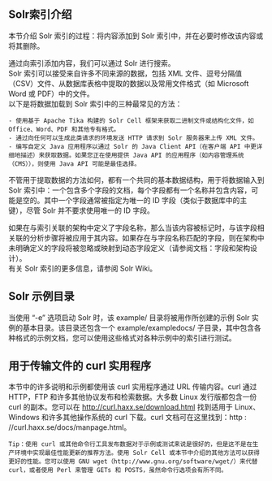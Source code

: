 ## Solr索引介绍 
<div class="content-intro view-box ">本节介绍 Solr 索引的过程：将内容添加到 Solr 索引中，并在必要时修改该内容或将其删除。  
  
通过向索引添加内容，我们可以通过 Solr 进行搜索。  
Solr 索引可以接受来自许多不同来源的数据，包括 XML 文件、逗号分隔值（CSV）文件、从数据库表格中提取的数据以及常用文件格式（如 Microsoft Word 或 PDF）中的文件。  
以下是将数据加载到 Solr 索引中的三种最常见的方法：  

    - 使用基于 Apache Tika 构建的 Solr Cell 框架来获取二进制文件或结构化文件，如 Office、Word、PDF 和其他专有格式。
    - 通过向任何可以生成此类请求的环境发送 HTTP 请求到 Solr 服务器来上传 XML 文件。
    - 编写自定义 Java 应用程序以通过 Solr 的 Java Client API（在客户端 API 中更详细地描述）来获取数据。如果您正在使用提供 Java API 的应用程序（如内容管理系统（CMS）），则使用 Java API 可能是最佳选择。

不管用于提取数据的方法如何，都有一个共同的基本数据结构，用于将数据输入到 Solr 索引中：一个包含多个字段的文档，每个字段都有一个名称并包含内容，可能是空的。其中一个字段通常被指定为唯一的 ID 字段（类似于数据库中的主键），尽管 Solr 并不要求使用唯一的 ID 字段。  
  
如果在与索引关联的架构中定义了字段名称，那么当该内容被标记时，与该字段相关联的分析步骤将被应用于其内容。如果存在与字段名称匹配的字段，则在架构中未明确定义的字段将被忽略或映射到动态字段定义（请参阅文档：字段和架构设计）。  
有关 Solr 索引的更多信息，请参阅 Solr Wiki。  

## Solr 示例目录

当使用 “-e” 选项启动 Solr 时，该 example/ 目录将被用作所创建的示例 Solr 实例的基本目录。该目录还包含一个 example/exampledocs/ 子目录，其中包含各种格式的示例文档，您可以使用这些格式对各种示例中的索引进行测试。  
  

## 用于传输文件的 curl 实用程序

本节中的许多说明和示例都使用该 curl 实用程序通过 URL 传输内容。curl 通过 HTTP，FTP 和许多其他协议发布和检索数据。大多数 Linux 发行版都包含一份 curl 的副本。您可以在 http://curl.haxx.se/download.html 找到适用于 Linux、Windows 和许多其他操作系统的 curl 下载。curl 文档可在这里找到：http : 
    //curl.haxx.se/docs/manpage.html。  
```
Tip：使用 curl 或其他命令行工具发布数据对于示例或测试来说是很好的，但是这不是在生产环境中实现最佳性能更新的推荐方法。使用 Solr Cell 或本节中介绍的其他方法可以获得更好的性能。您可以使用 GNU wget（http://www.gnu.org/software/wget/）来代替 curl，或者使用 Perl 来管理 GETs 和 POSTS，虽然命令行选项会有所不同。
```
